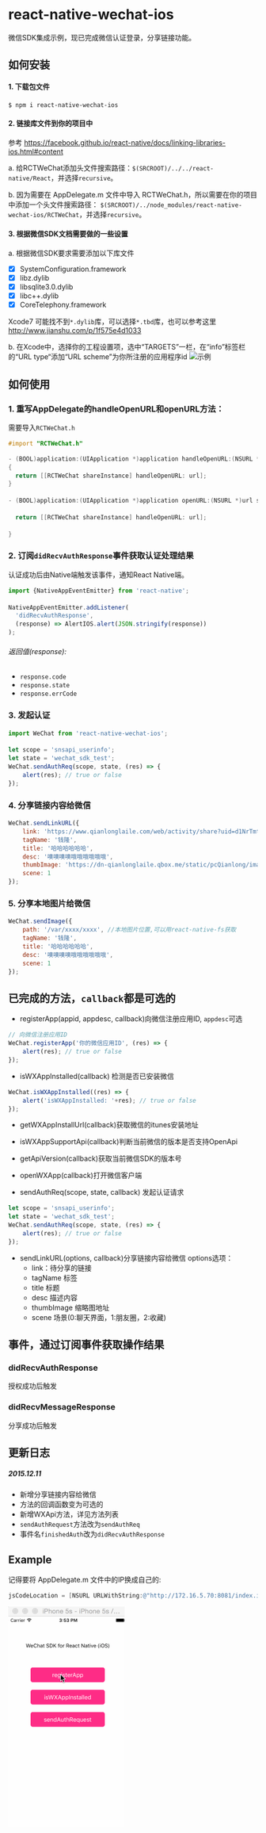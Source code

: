 # react-native-wechat-ios
微信SDK集成示例，现已完成微信认证登录，分享链接功能。

## 如何安装

#### 1. 下载包文件
```
$ npm i react-native-wechat-ios
```

#### 2. 链接库文件到你的项目中
参考 https://facebook.github.io/react-native/docs/linking-libraries-ios.html#content

a. 给RCTWeChat添加头文件搜索路径：`$(SRCROOT)/../../react-native/React`，并选择`recursive`。

b. 因为需要在 AppDelegate.m 文件中导入 RCTWeChat.h，所以需要在你的项目中添加一个头文件搜索路径：
`$(SRCROOT)/../node_modules/react-native-wechat-ios/RCTWeChat`，并选择`recursive`。


#### 3. 根据微信SDK文档需要做的一些设置
a. 根据微信SDK要求需要添加以下库文件
  - [x] SystemConfiguration.framework   
  - [x] libz.dylib
  - [x] libsqlite3.0.dylib
  - [x] libc++.dylib
  - [x] CoreTelephony.framework

Xcode7 可能找不到`*.dylib`库，可以选择`*.tbd`库，也可以参考这里
http://www.jianshu.com/p/1f575e4d1033

b. 在Xcode中，选择你的工程设置项，选中“TARGETS”一栏，在“info”标签栏的“URL type“添加“URL scheme”为你所注册的应用程序id
![示例](https://res.wx.qq.com/open/zh_CN/htmledition/res/img/pic/app-access-guide/ios/image0042168b9.jpg)

## 如何使用

### 1. 重写AppDelegate的handleOpenURL和openURL方法：

需要导入`RCTWeChat.h`
```objective-c
#import "RCTWeChat.h"
```

```objective-c
- (BOOL)application:(UIApplication *)application handleOpenURL:(NSURL *)url
{
  return [[RCTWeChat shareInstance] handleOpenURL: url];
}

- (BOOL)application:(UIApplication *)application openURL:(NSURL *)url sourceApplication:(NSString *)sourceApplication annotation:(id)annotation {
  
  return [[RCTWeChat shareInstance] handleOpenURL: url];
  
}

```

### 2. 订阅`didRecvAuthResponse`事件获取认证处理结果
认证成功后由Native端触发该事件，通知React Native端。

```javascript
import {NativeAppEventEmitter} from 'react-native';

NativeAppEventEmitter.addListener(
  'didRecvAuthResponse',
  (response) => AlertIOS.alert(JSON.stringify(response))
);

```
###### 返回值(response):
* `response.code`
* `response.state`
* `response.errCode`

### 3. 发起认证
```javascript
import WeChat from 'react-native-wechat-ios';

let scope = 'snsapi_userinfo';
let state = 'wechat_sdk_test'; 
WeChat.sendAuthReq(scope, state, (res) => {
    alert(res); // true or false
});
```

### 4. 分享链接内容给微信
```javascript
WeChat.sendLinkURL({
    link: 'https://www.qianlonglaile.com/web/activity/share?uid=d1NrTmtrdVNFNzVmelVCQitpaEZxZz09&date=1449818774&from=groupmessage&isappinstalled=0#!/',
    tagName: '钱隆',
    title: '哈哈哈哈哈哈',
    desc: '噢噢噢噢哦哦哦哦哦哦',
    thumbImage: 'https://dn-qianlonglaile.qbox.me/static/pcQianlong/images/buy_8e82463510d2c7988f6b16877c9a9e39.png',
    scene: 1
});
```
### 5. 分享本地图片给微信
```javascript
WeChat.sendImage({
    path: '/var/xxxx/xxxx', //本地图片位置,可以用react-native-fs获取
    tagName: '钱隆',
    title: '哈哈哈哈哈哈',
    desc: '噢噢噢噢哦哦哦哦哦哦',
    scene: 1
});
```

## 已完成的方法，`callback`都是可选的
- registerApp(appid, appdesc, callback)向微信注册应用ID, `appdesc`可选
```javascript
// 向微信注册应用ID
WeChat.registerApp('你的微信应用ID', (res) => {
    alert(res); // true or false
});
```
- isWXAppInstalled(callback) 检测是否已安装微信
```javascript
WeChat.isWXAppInstalled((res) => {
    alert('isWXAppInstalled: '+res); // true or false
});
```

- getWXAppInstallUrl(callback)获取微信的itunes安装地址

- isWXAppSupportApi(callback)判断当前微信的版本是否支持OpenApi

- getApiVersion(callback)获取当前微信SDK的版本号

- openWXApp(callback)打开微信客户端

- sendAuthReq(scope, state, callback) 发起认证请求
```javascript
let scope = 'snsapi_userinfo';
let state = 'wechat_sdk_test'; 
WeChat.sendAuthReq(scope, state, (res) => {
    alert(res); // true or false
});
```

- sendLinkURL(options, callback)分享链接内容给微信
options选项：
    * link：待分享的链接
    * tagName 标签
    * title 标题
    * desc 描述内容
    * thumbImage 缩略图地址
    * scene 场景(0:聊天界面，1:朋友圈，2:收藏)

## 事件，通过订阅事件获取操作结果
### didRecvAuthResponse
授权成功后触发

### didRecvMessageResponse 
分享成功后触发

## 更新日志
##### 2015.12.11
* 新增分享链接内容给微信
* 方法的回调函数变为可选的
* 新增WXApi方法，详见方法列表
* `sendAuthRequest`方法改为`sendAuthReq`
* 事件名`finishedAuth`改为`didRecvAuthResponse`

## Example
记得要将 AppDelegate.m 文件中的IP换成自己的:

```Objective-c
jsCodeLocation = [NSURL URLWithString:@"http://172.16.5.70:8081/index.ios.bundle?platform=ios&dev=true"];
```

![截图](./demo.gif)

